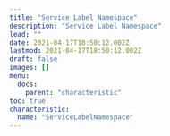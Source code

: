 ```yaml
---
title: "Service Label Namespace"
description: "Service Label Namespace"
lead: ""
date: 2021-04-17T18:50:12.002Z
lastmod: 2021-04-17T18:50:12.002Z
draft: false
images: []
menu:
  docs:
    parent: "characteristic"
toc: true
characteristic:
  name: "ServiceLabelNamespace"
---
```

